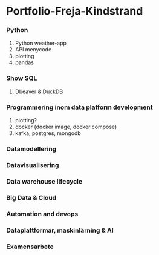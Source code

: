 # Portfolio-Freja-Kindstrand

### Python
1. Python weather-app
2. API menycode
3. plotting
4. pandas

### Show SQL
1. Dbeaver & DuckDB

### Programmering inom data platform development
1. plotting?
2. docker (docker image, docker compose)
3. kafka, postgres, mongodb

### Datamodellering

### Datavisualisering

### Data warehouse lifecycle 

### Big Data & Cloud

### Automation and devops

### Dataplattformar, maskinlärning & AI

### Examensarbete 


